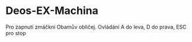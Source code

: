 # Deos-EX-Machina

Pro zapnutí zmáčkni Obamův obličej. Ovládání A do leva, D do prava, ESC pro stop 
